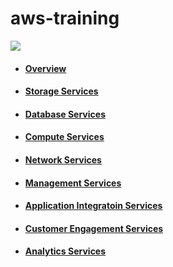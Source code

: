 # aws-training
![](https://d1.awsstatic.com/Digital%20Marketing/House/temp/logo_aws-educate_light.8a107f05996892b795db30104d5fb968d4619246.png)
- #### [Overview](https://github.com/CharlesRajendran/aws-training/blob/master/Files/aws-overview.md)
- #### [Storage Services](https://github.com/CharlesRajendran/aws-training/blob/master/Files/storage-services.md)
- #### [Database Services](https://github.com/CharlesRajendran/aws-training/blob/master/Files/database-services.md)
- #### [Compute Services](https://github.com/CharlesRajendran/aws-training/blob/master/Files/compute-services.md)
- #### [Network Services](https://github.com/CharlesRajendran/aws-training/blob/master/Files/networking-services.md)
- #### [Management Services](https://github.com/CharlesRajendran/aws-training/blob/master/Files/management-services.md)
- #### [Application Integratoin Services](https://github.com/CharlesRajendran/aws-training/blob/master/Files/application-integration.md)
- #### [Customer Engagement Services](https://github.com/CharlesRajendran/aws-training/blob/master/Files/customer-engagement-service.md)
- #### [Analytics Services](https://github.com/CharlesRajendran/aws-training/blob/master/Files/analytics-services.md)
